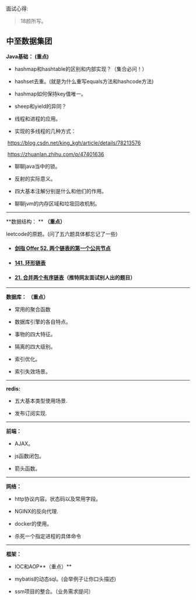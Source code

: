 面试心得:

> 18颜所写。

## 中至数据集团

**Java基础：** **(重点)**

- hashmap和hashtable的区别和内部实现？（集合必问！）

- hashset去重。(就是为什么重写equals方法和hashcode方法)

- hashmap如何保持key值唯一。

- sheep和yield的异同？

- 线程和进程的应用。

- 实现的多线程的几种方式：

​	https://blog.csdn.net/king_kgh/article/details/78213576

​	https://zhuanlan.zhihu.com/p/47401636

- 聊聊java当中的锁。

- 反射的实际意义。

- 四大基本注解分别是什么和他们的作用。

- 聊聊jvm的内存区域和垃圾回收机制。

****

**数据结构： ** **（重点）**

leetcode的原题。(问了五六题具体都忘记了一些)

- #### [剑指 Offer 52. 两个链表的第一个公共节点](https://leetcode-cn.com/problems/liang-ge-lian-biao-de-di-yi-ge-gong-gong-jie-dian-lcof/)

- #### [141. 环形链表](https://leetcode-cn.com/problems/linked-list-cycle/)

- #### [21. 合并两个有序链表](https://leetcode-cn.com/problems/merge-two-sorted-lists/)（推特网友面试别人出的题目）

****

**数据库：**   **（重点）**

- 常用的聚合函数

- 数据库引擎的各自特点。

- 事物的四大特征。

- 隔离的四大级别。

- 索引优化。

- 索引失效场景。

****

**redis:**

- 五大基本类型使用场景.

- 发布订阅实现.

****

**前端：**

- AJAX。

- js函数闭包。

- 箭头函数。

****

**网络：**

- http协议内容。状态码以及常用字段。

- NGINX的反向代理.

- docker的使用。
- 杀死一个指定进程的具体命令

****

**框架：**

- IOC和AOP**（重点）**

- mybatis的动态sql。(会举例子让你口头描述)

- ssm项目的整合。（业务需求提问）

